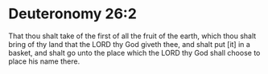 # Deuteronomy 26:2

That thou shalt take of the first of all the fruit of the earth, which thou shalt bring of thy land that the LORD thy God giveth thee, and shalt put [it] in a basket, and shalt go unto the place which the LORD thy God shall choose to place his name there.